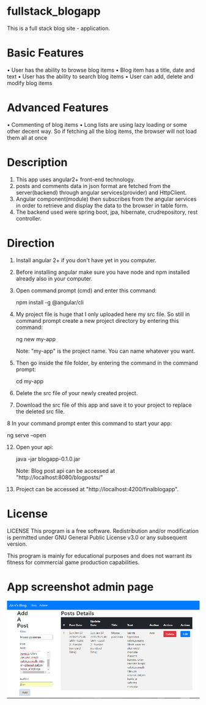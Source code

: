 # fullstack_blogapp
This is a full stack blog site - application. 

# Basic Features

•	User has the ability to browse blog items
•	Blog item has a title, date and text
•	User has the ability to search blog items
•	User can add, delete and modify blog items

# Advanced Features

•	Commenting of blog items
•	Long lists are using lazy loading or some other decent way. So if fetching all the blog items, the browser will not load them all at once

# Description
1. This app uses angular2+ front-end technology.
2. posts and comments data in json format are fetched from the server(backend) through angular services(provider) and 
   HttpClient.
3. Angular component(module) then subscribes from the angular services in order to retrieve and display the data to the browser in table 
   form.
4. The backend used were spring boot, jpa, hibernate, crudrepository, rest controller.

# Direction

1. Install angular 2+ if you don't have yet in you computer.
2. Before installing angular make sure you have node and npm installed already also in your computer.  
3. Open command prompt (cmd) and enter this command:
   
   npm install -g @angular/cli
4. My project file is huge that I only uploaded here my src file. So still in command prompt create a new project directory by entering this command:
   
   ng new my-app
   
   Note: "my-app" is the project name.  You can name whatever you want.
5. Then go inside the file folder, by entering the command in the command prompt:

   cd my-app
 
6. Delete the src file of your newly created project.
7. Download the src file of this app and save it to your project to replace the deleted src file.

8 In your command prompt enter this command to start your app:

   ng serve –open
   
12. Open your api:
  
    java -jar blogapp-0.1.0.jar
    
    Note: Blog post api can be accessed at "http://localhost:8080/blogposts/"
12. Project can be accessed at "http://localhost:4200/finalblogapp".

# License
LICENSE This program is a free software. Redistribution and/or modification is permitted under GNU General Public License v3.0 or any subsequent version.

This program is mainly for educational purposes and does not warrant its fitness for commercial game production capabilities.

# App screenshot admin page
![Alt text](https://github.com/annviitala/fullstack_blogapp/blob/master/adminpage.png?raw=true "Optional Title")





